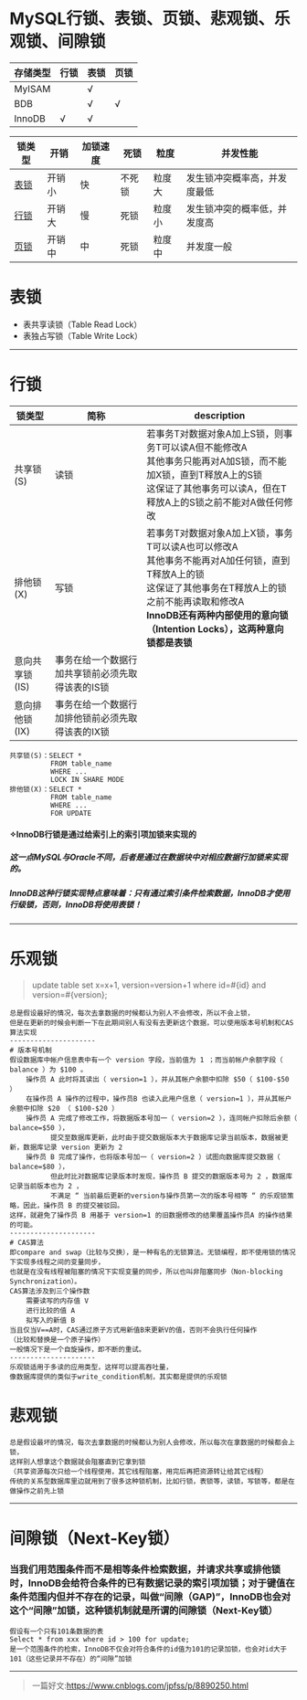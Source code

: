 # MySQL行锁、表锁、页锁、悲观锁、乐观锁、间隙锁

存储类型|行锁|表锁|页锁
---|---|---|---
MyISAM||√| 	 
BDB||√|√
InnoDB|√|√|

锁类型|开销|加锁速度|死锁|粒度|并发性能
---|---|---|---|---|---
[表锁](#表锁)|开销小|快|不死锁|粒度大|发生锁冲突概率高，并发度最低
[行锁](#行锁)|开销大|慢|死锁|粒度小|发生锁冲突的概率低，并发度高
[页锁](#页锁)|开销中|中|死锁|粒度中|并发度一般

# 表锁
* 表共享读锁（Table Read Lock）
* 表独占写锁（Table Write Lock）
---
# 行锁
锁类型|简称|description
---|---|---
共享锁(S)|读锁|若事务T对数据对象A加上S锁，则事务T可以读A但不能修改A<br>其他事务只能再对A加S锁，而不能加X锁，直到T释放A上的S锁<br>这保证了其他事务可以读A，但在T释放A上的S锁之前不能对A做任何修改
排他锁(X)|写锁|若事务T对数据对象A加上X锁，事务T可以读A也可以修改A<br>其他事务不能再对A加任何锁，直到T释放A上的锁<br>这保证了其他事务在T释放A上的锁之前不能再读取和修改A<br>**InnoDB还有两种内部使用的意向锁（Intention Locks），这两种意向锁都是表锁**
意向共享锁(IS)|事务在给一个数据行加共享锁前必须先取得该表的IS锁
意向排他锁(IX)|事务在给一个数据行加排他锁前必须先取得该表的IX锁
```
共享锁(S)：SELECT * 
          FROM table_name 
          WHERE ... 
          LOCK IN SHARE MODE
排他锁(X)：SELECT * 
          FROM table_name 
          WHERE ... 
          FOR UPDATE
```
#### **✧InnoDB行锁是通过给索引上的索引项加锁来实现的**
##### 这一点MySQL与Oracle不同，后者是通过在数据块中对相应数据行加锁来实现的。
##### InnoDB这种行锁实现特点意味着：只有通过索引条件检索数据，InnoDB才使用行级锁，否则，InnoDB将使用表锁！
---
# 乐观锁
> update table set x=x+1, version=version+1 where id=#{id} and version=#{version}; 
```
总是假设最好的情况，每次去拿数据的时候都认为别人不会修改，所以不会上锁，
但是在更新的时候会判断一下在此期间别人有没有去更新这个数据，可以使用版本号机制和CAS算法实现
--------------------- 
# 版本号机制
假设数据库中帐户信息表中有一个 version 字段，当前值为 1 ；而当前帐户余额字段（ balance ）为 $100 。
    操作员 A 此时将其读出（ version=1 ），并从其帐户余额中扣除 $50（ $100-$50 ）
    在操作员 A 操作的过程中，操作员B 也读入此用户信息（ version=1 ），并从其帐户余额中扣除 $20 （ $100-$20 ）
    操作员 A 完成了修改工作，将数据版本号加一（ version=2 ），连同帐户扣除后余额（ balance=$50 ），
          提交至数据库更新，此时由于提交数据版本大于数据库记录当前版本，数据被更新，数据库记录 version 更新为 2 
    操作员 B 完成了操作，也将版本号加一（ version=2 ）试图向数据库提交数据（ balance=$80 ），
          但此时比对数据库记录版本时发现，操作员 B 提交的数据版本号为 2 ，数据库记录当前版本也为 2 ，
          不满足 “ 当前最后更新的version与操作员第一次的版本号相等 “ 的乐观锁策略，因此，操作员 B 的提交被驳回。
这样，就避免了操作员 B 用基于 version=1 的旧数据修改的结果覆盖操作员A 的操作结果的可能。
--------------------- 
# CAS算法
即compare and swap（比较与交换），是一种有名的无锁算法。无锁编程，即不使用锁的情况下实现多线程之间的变量同步，
也就是在没有线程被阻塞的情况下实现变量的同步，所以也叫非阻塞同步（Non-blocking Synchronization）。
CAS算法涉及到三个操作数
    需要读写的内存值 V
    进行比较的值 A
    拟写入的新值 B
当且仅当V==A时，CAS通过原子方式用新值B来更新V的值，否则不会执行任何操作
（比较和替换是一个原子操作）
一般情况下是一个自旋操作，即不断的重试。
--------------------- 
乐观锁适用于多读的应用类型，这样可以提高吞吐量，
像数据库提供的类似于write_condition机制，其实都是提供的乐观锁
```
# 悲观锁
```
总是假设最坏的情况，每次去拿数据的时候都认为别人会修改，所以每次在拿数据的时候都会上锁，
这样别人想拿这个数据就会阻塞直到它拿到锁
（共享资源每次只给一个线程使用，其它线程阻塞，用完后再把资源转让给其它线程）
传统的关系型数据库里边就用到了很多这种锁机制，比如行锁，表锁等，读锁，写锁等，都是在做操作之前先上锁
```
---
# 间隙锁（Next-Key锁）
### 当我们用范围条件而不是相等条件检索数据，并请求共享或排他锁时，InnoDB会给符合条件的已有数据记录的索引项加锁；对于键值在条件范围内但并不存在的记录，叫做“间隙（GAP)”，InnoDB也会对这个“间隙”加锁，这种锁机制就是所谓的间隙锁（Next-Key锁）
```
假设有一个只有101条数据的表
Select * from xxx where id > 100 for update;
是一个范围条件的检索，InnoDB不仅会对符合条件的id值为101的记录加锁，也会对id大于101（这些记录并不存在）的“间隙”加锁
```
---
> 一篇好文:https://www.cnblogs.com/jpfss/p/8890250.html

